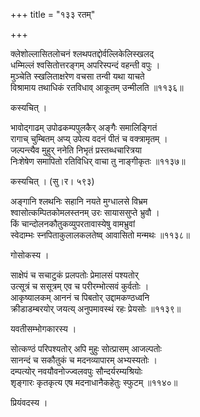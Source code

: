 +++
title = "१३३ रतम्"

+++


क्लेशोल्लासितलोचनं श्लथपतद्दोर्वल्लिकेलिस्खलद्  
धम्मिल्लं श्वसितोत्तरङ्गम् अपरिस्पन्दं वहन्ती वपुः ।  
मुञ्चेति स्खलिताक्षरेण वचसा तन्वी यथा याचते   
विश्रामाय तथाधिकं रतविधाव् आकूतम् उन्मीलति ॥११३६॥  


कस्यचित् ।  


भावोद्गाढम् उपोढकम्पपुलकैर् अङ्गैः समालिङ्गितं  
रागाच् चुम्बितम् अप्य् उपेत्य वदनं पीतं च वक्त्रामृतम् ।  
जल्पन्त्यैव मुहुर् ननेति निभृतं प्रस्तब्धचारित्रया   
निःशेषेण समापितो रतिविधिर् वाचा तु नाङ्गीकृतः ॥११३७॥  


कस्यचित् । (सु।र। ५९३)  


अङ्गानि श्लथनिः सहानि नयते मुग्धालसे विभ्रम  
श्वासोत्कम्पितकोमलस्तनम् उरः सायाससुप्ते भ्रुवौ ।  
किं चान्दोलनकौतुकव्युपरतावास्येषु वामभ्रुवां   
स्वेदाम्भः स्नपिताकुलालकलतेष्व् आवासितो मन्मथः ॥११३८॥  


गोसोकस्य ।  


साक्षेपं च सचाटुकं प्रलपतोः प्रेमालसं पश्यतोर्  
उत्सूत्रं च ससूत्रम् एव च परीरम्भोत्सवं कुर्वतोः ।  
आकृष्यालकम् आननं च पिबतोर् उद्दामकण्ठध्वनि  
क्रीडाडम्बरयोर् जयत्य् अनुपमावस्थं रहः प्रेयसोः ॥११३९॥  


यवतीसम्भोगकारस्य ।  


सोत्कण्ठं परिपश्यतोर् अपि मुहुः सोत्प्रासम् आजल्पतोः  
सानन्दं च सकौतुकं च मदनव्यापारम् अभ्यस्यतोः ।  
दम्पत्योर् नवयौवनोज्ज्वलवपुः सौन्दर्यरम्यश्रियोः  
शृङ्गारः कृतकृत्य एष मदनाधानैकहेतुः स्फुटम् ॥११४०॥  


प्रियंवदस्य ।  